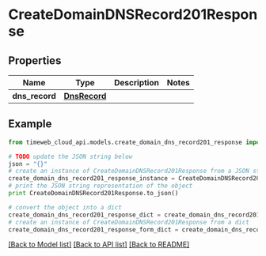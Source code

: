 # CreateDomainDNSRecord201Response


## Properties
Name | Type | Description | Notes
------------ | ------------- | ------------- | -------------
**dns_record** | [**DnsRecord**](DnsRecord.md) |  | 

## Example

```python
from timeweb_cloud_api.models.create_domain_dns_record201_response import CreateDomainDNSRecord201Response

# TODO update the JSON string below
json = "{}"
# create an instance of CreateDomainDNSRecord201Response from a JSON string
create_domain_dns_record201_response_instance = CreateDomainDNSRecord201Response.from_json(json)
# print the JSON string representation of the object
print CreateDomainDNSRecord201Response.to_json()

# convert the object into a dict
create_domain_dns_record201_response_dict = create_domain_dns_record201_response_instance.to_dict()
# create an instance of CreateDomainDNSRecord201Response from a dict
create_domain_dns_record201_response_form_dict = create_domain_dns_record201_response.from_dict(create_domain_dns_record201_response_dict)
```
[[Back to Model list]](../README.md#documentation-for-models) [[Back to API list]](../README.md#documentation-for-api-endpoints) [[Back to README]](../README.md)


